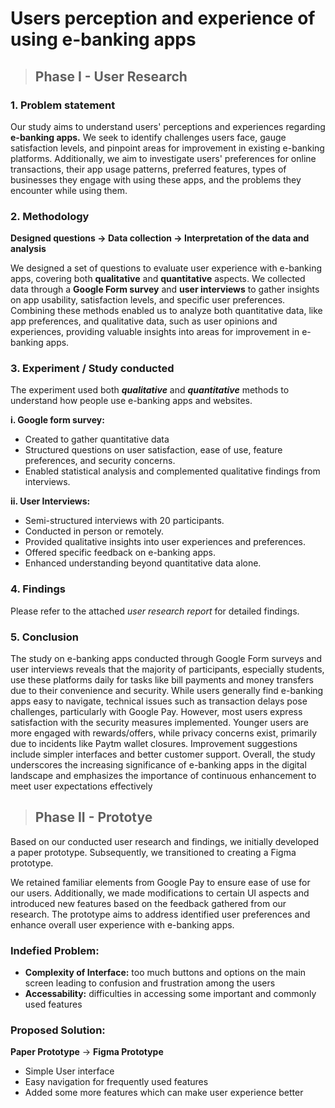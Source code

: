 # Users perception and experience of using e-banking apps

> ## Phase I - User Research

### 1. Problem statement
Our study aims to understand users' perceptions and experiences regarding **e-banking apps.** We seek to identify challenges users face, gauge satisfaction levels, and pinpoint areas for improvement in existing e-banking platforms. Additionally, we aim to investigate users' preferences for online transactions, their app usage patterns, preferred features, types of businesses they engage with using these apps, and the problems they encounter while using them.

### 2. Methodology
**Designed questions -> Data collection -> Interpretation of the data and analysis**

We designed a set of questions to evaluate user experience with e-banking apps, covering both **qualitative** and **quantitative** aspects. We collected data through a **Google Form survey** and **user interviews** to gather insights on app usability, satisfaction levels, and specific user preferences. Combining these methods enabled us to analyze both quantitative data, like app preferences, and qualitative data, such as user opinions and experiences, providing valuable insights into areas for improvement in e-banking apps.


### 3. Experiment / Study conducted
The experiment used both **_qualitative_** and **_quantitative_** methods to understand how people use e-banking apps and websites.

  **i. Google form survey:**
   - Created to gather quantitative data
   - Structured questions on user satisfaction, ease of use, feature preferences, and security concerns.
   - Enabled statistical analysis and complemented qualitative findings from interviews.
     
  **ii. User Interviews:**
   - Semi-structured interviews with 20 participants.
   - Conducted in person or remotely.
   - Provided qualitative insights into user experiences and preferences.
   - Offered specific feedback on e-banking apps.
   - Enhanced understanding beyond quantitative data alone.

### 4. Findings
Please refer to the attached _user research report_ for detailed findings.

### 5. Conclusion
The study on e-banking apps conducted through Google Form surveys and user
interviews reveals that the majority of participants, especially students, use these
platforms daily for tasks like bill payments and money transfers due to their
convenience and security. While users generally find e-banking apps easy to navigate,
technical issues such as transaction delays pose challenges, particularly with Google
Pay. However, most users express satisfaction with the security measures
implemented. Younger users are more engaged with rewards/offers, while privacy
concerns exist, primarily due to incidents like Paytm wallet closures. Improvement
suggestions include simpler interfaces and better customer support. Overall, the study
underscores the increasing significance of e-banking apps in the digital landscape and
emphasizes the importance of continuous enhancement to meet user expectations
effectively

> ## Phase II - Prototye

Based on our conducted user research and findings, we initially developed a paper prototype. Subsequently, we transitioned to creating a Figma prototype.

We retained familiar elements from Google Pay to ensure ease of use for our users. Additionally, we made modifications to certain UI aspects and introduced new features based on the feedback gathered from our research. The prototype aims to address identified user preferences and enhance overall user experience with e-banking apps.

### Indefied Problem:
 - **Complexity of Interface:** too much buttons and options on the main screen leading to confusion and frustration among the users
 - **Accessability:** difficulties in accessing some important and commonly used features

### Proposed Solution:
**Paper Prototype** -> **Figma Prototype**
 - Simple User interface
 - Easy navigation for frequently used features
 - Added some more features which can make user experience better




